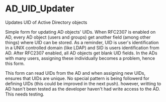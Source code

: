 # AD_UID_Updater
Updates UID of Active Directory objects

Simple form for updating AD objects' UIDs. When RFC2307 is enabled on AD, every AD object (users and groups) get 
another field (among other things) where UID can be stored. As a reminder, UID is user's identification in a
UNIX controlled domain (like LDAP) and SID is users identification from AD. After RFC2307 enabled, all AD objects
get blank UID fields. In the ADs with many users, assigning these individually becomes a problem, hence this form. 

This form can read UIDs from the AD and when assigning new UIDs, ensures that UIDs are unique. No special pattern 
is being followerd for defining UIDs (this could be improved in the next push). however, writting to AD hasn't 
been tested as the developer haven't had write access to the AD. This needs testing.

